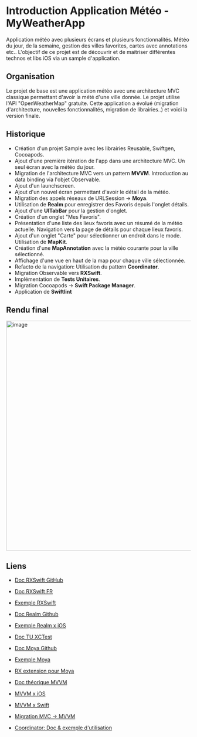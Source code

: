 # Introduction Application Météo - MyWeatherApp
Application météo avec plusieurs écrans et plusieurs fonctionnalités. Météo du jour, de la semaine, gestion des villes favorites, cartes avec annotations etc..
L'objectif de ce projet est de découvrir et de maitriser différentes technos et libs iOS via un sample d'application.

## Organisation
Le projet de base est une application météo avec une architecture MVC classique permettant d'avoir la mété d'une ville donnée. 
Le projet utilise l'API "OpenWeatherMap" gratuite. 
Cette application a évolué (migration d'architecture, nouvelles fonctionnalités, migration de librairies..) et voici la version finale.

## Historique
- Création d'un projet Sample avec les librairies Reusable, Swiftgen, Cocoapods.
- Ajout d'une première itération de l'app dans une architecture MVC. Un seul écran avec la météo du jour.
- Migration de l'architecture MVC vers un pattern **MVVM**. Introduction au data binding via l'objet Observable.
- Ajout d'un launchscreen.
- Ajout d'un nouvel écran permettant d'avoir le détail de la météo.
- Migration des appels réseaux de URLSession -> **Moya**.
- Utilisation de **Realm** pour enregistrer des Favoris depuis l'onglet détails.
- Ajout d'une **UITabBar** pour la gestion d'onglet.
- Création d'un onglet "Mes Favoris". 
- Présentation d'une liste des lieux favoris avec un résumé de la météo actuelle. Navigation vers la page de détails pour chaque lieux favoris.
- Ajout d'un onglet "Carte" pour sélectionner un endroit dans le mode. Utilisation de **MapKit**.
- Création d'une **MapAnnotation** avec la météo courante pour la ville sélectionné.
- Affichage d'une vue en haut de la map pour chaque ville sélectionnée.
- Refacto de la navigation: Utilisation du pattern **Coordinator**.
- Migration Observable vers **RXSwift**.
- Implémentation de **Tests Unitaires**.
- Migration Cocoapods -> **Swift Package Manager**.
- Application de **Swiftlint**

## Rendu final
<img width="627" alt="image" src="https://user-images.githubusercontent.com/34026747/191974986-7a2a75eb-04a2-4892-ac23-d7be293bb0dd.png">


## Liens
- [Doc RXSwift GitHub](https://github.com/ReactiveX/RxSwift)
- [Doc RXSwift FR](https://blog.eleven-labs.com/fr/RxSwiftpourlesnuls:Partie1/)
- [Exemple RXSwift](https://medium.com/ios-os-x-development/learn-and-master-%EF%B8%8F-the-basics-of-rxswift-in-10-minutes-818ea6e0a05b)

- [Doc Realm Github](https://docs.mongodb.com/realm-legacy/docs/swift/latest/)
- [Exemple Realm x iOS](https://programmingwithswift.com/getting-started-with-realm-database-for-ios-in-swift/)

- [Doc TU XCTest](https://blog.eleven-labs.com/fr/test-unitaire-swift-xcode/)

- [Doc Moya Github](https://github.com/Moya/Moya)
- [Exemple Moya](https://www.raywenderlich.com/5121-moya-tutorial-for-ios-getting-started)
- [RX extension pour Moya](https://github.com/sunshinejr/Moya-ModelMapper/blob/master/README.md)


- [Doc théorique MVVM](https://www.guru99.com/mvc-vs-mvvm.html) 
- [MVVM x iOS](https://medium.com/flawless-app-stories/mvvm-in-ios-swift-aa1448a66fb4) 
- [MVVM x Swift](https://medium.com/codewave/mvvm-design-pattern-c5d9f4a10758) 
- [Migration MVC -> MVVM](https://www.raywenderlich.com/6733535-ios-mvvm-tutorial-refactoring-from-mvc) 

- [Coordinator: Doc & exemple d'utilisation](https://www.hackingwithswift.com/articles/71/how-to-use-the-coordinator-pattern-in-ios-apps) 
